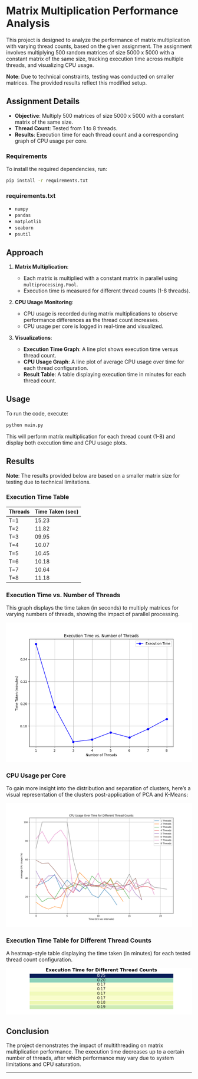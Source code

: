 # Matrix Multiplication Performance Analysis

This project is designed to analyze the performance of matrix multiplication with varying thread counts, based on the given assignment. The assignment involves multiplying 500 random matrices of size 5000 x 5000 with a constant matrix of the same size, tracking execution time across multiple threads, and visualizing CPU usage.

**Note**: Due to technical constraints, testing was conducted on smaller matrices. The provided results reflect this modified setup.

## Assignment Details

- **Objective**: Multiply 500 matrices of size 5000 x 5000 with a constant matrix of the same size.
- **Thread Count**: Tested from 1 to 8 threads.
- **Results**: Execution time for each thread count and a corresponding graph of CPU usage per core.

### Requirements

To install the required dependencies, run:

```bash
pip install -r requirements.txt
```

### requirements.txt

- `numpy`
- `pandas`
- `matplotlib`
- `seaborn`
- `psutil`

## Approach

1. **Matrix Multiplication**:
   - Each matrix is multiplied with a constant matrix in parallel using `multiprocessing.Pool`.
   - Execution time is measured for different thread counts (1-8 threads).

2. **CPU Usage Monitoring**:
   - CPU usage is recorded during matrix multiplications to observe performance differences as the thread count increases.
   - CPU usage per core is logged in real-time and visualized.

3. **Visualizations**:
   - **Execution Time Graph**: A line plot shows execution time versus thread count.
   - **CPU Usage Graph**: A line plot of average CPU usage over time for each thread configuration.
   - **Result Table**: A table displaying execution time in minutes for each thread count.

## Usage

To run the code, execute:

```bash
python main.py
```

This will perform matrix multiplication for each thread count (1-8) and display both execution time and CPU usage plots.

## Results

**Note**: The results provided below are based on a smaller matrix size for testing due to technical limitations.

### Execution Time Table

| Threads | Time Taken (sec)     |
| ------- | -------------------- |
| T=1     | 15.23                |
| T=2     | 11.82                |
| T=3     | 09.95                |
| T=4     | 10.07                |
| T=5     | 10.45                |
| T=6     | 10.18                |
| T=7     | 10.64                |
| T=8     | 11.18                |


### Execution Time vs. Number of Threads
This graph displays the time taken (in seconds) to multiply matrices for varying numbers of threads, showing the impact of parallel processing.

![Execution Time vs. Number of Threads](./results/ExecutionTime-vs-NoOfThreads.png)

### CPU Usage per Core
To gain more insight into the distribution and separation of clusters, here’s a visual representation of the clusters post-application of PCA and K-Means:

![CPU Usage per Core](./results/cpu_usage.png)

### Execution Time Table for Different Thread Counts
A heatmap-style table displaying the time taken (in minutes) for each tested thread count configuration.

![Execution Time Table for Different Thread Counts](./results/exec_time_table.png)

## Conclusion

The project demonstrates the impact of multithreading on matrix multiplication performance. The execution time decreases up to a certain number of threads, after which performance may vary due to system limitations and CPU saturation.

---